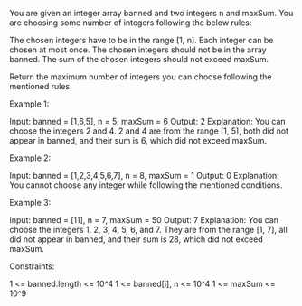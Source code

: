 You are given an integer array banned and two integers n and maxSum. You are
choosing some number of integers following the below rules:


The chosen integers have to be in the range [1, n].
Each integer can be chosen at most once.
The chosen integers should not be in the array banned.
The sum of the chosen integers should not exceed maxSum.


Return the maximum number of integers you can choose following the mentioned
rules.


Example 1:


Input: banned = [1,6,5], n = 5, maxSum = 6
Output: 2
Explanation: You can choose the integers 2 and 4.
2 and 4 are from the range [1, 5], both did not appear in banned, and their
sum is 6, which did not exceed maxSum.


Example 2:


Input: banned = [1,2,3,4,5,6,7], n = 8, maxSum = 1
Output: 0
Explanation: You cannot choose any integer while following the mentioned
conditions.


Example 3:


Input: banned = [11], n = 7, maxSum = 50
Output: 7
Explanation: You can choose the integers 1, 2, 3, 4, 5, 6, and 7.
They are from the range [1, 7], all did not appear in banned, and their sum
is 28, which did not exceed maxSum.



Constraints:


1 <= banned.length <= 10^4
1 <= banned[i], n <= 10^4
1 <= maxSum <= 10^9




